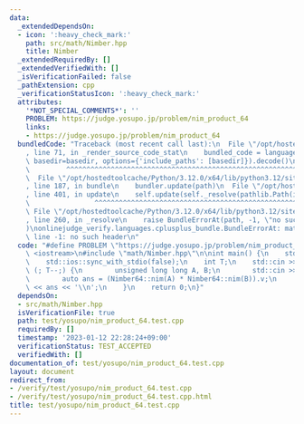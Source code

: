 ```yaml
---
data:
  _extendedDependsOn:
  - icon: ':heavy_check_mark:'
    path: src/math/Nimber.hpp
    title: Nimber
  _extendedRequiredBy: []
  _extendedVerifiedWith: []
  _isVerificationFailed: false
  _pathExtension: cpp
  _verificationStatusIcon: ':heavy_check_mark:'
  attributes:
    '*NOT_SPECIAL_COMMENTS*': ''
    PROBLEM: https://judge.yosupo.jp/problem/nim_product_64
    links:
    - https://judge.yosupo.jp/problem/nim_product_64
  bundledCode: "Traceback (most recent call last):\n  File \"/opt/hostedtoolcache/Python/3.12.0/x64/lib/python3.12/site-packages/onlinejudge_verify/documentation/build.py\"\
    , line 71, in _render_source_code_stat\n    bundled_code = language.bundle(stat.path,\
    \ basedir=basedir, options={'include_paths': [basedir]}).decode()\n          \
    \         ^^^^^^^^^^^^^^^^^^^^^^^^^^^^^^^^^^^^^^^^^^^^^^^^^^^^^^^^^^^^^^^^^^^^^^^^^^^^^^^^^\n\
    \  File \"/opt/hostedtoolcache/Python/3.12.0/x64/lib/python3.12/site-packages/onlinejudge_verify/languages/cplusplus.py\"\
    , line 187, in bundle\n    bundler.update(path)\n  File \"/opt/hostedtoolcache/Python/3.12.0/x64/lib/python3.12/site-packages/onlinejudge_verify/languages/cplusplus_bundle.py\"\
    , line 401, in update\n    self.update(self._resolve(pathlib.Path(included), included_from=path))\n\
    \                ^^^^^^^^^^^^^^^^^^^^^^^^^^^^^^^^^^^^^^^^^^^^^^^^^^^^^^^^^\n \
    \ File \"/opt/hostedtoolcache/Python/3.12.0/x64/lib/python3.12/site-packages/onlinejudge_verify/languages/cplusplus_bundle.py\"\
    , line 260, in _resolve\n    raise BundleErrorAt(path, -1, \"no such header\"\
    )\nonlinejudge_verify.languages.cplusplus_bundle.BundleErrorAt: math/Nimber.hpp:\
    \ line -1: no such header\n"
  code: "#define PROBLEM \"https://judge.yosupo.jp/problem/nim_product_64\"\n\n#include\
    \ <iostream>\n#include \"math/Nimber.hpp\"\n\nint main() {\n    std::cin.tie(0);\n\
    \    std::ios::sync_with_stdio(false);\n    int T;\n    std::cin >> T;\n    for\
    \ (; T--;) {\n        unsigned long long A, B;\n        std::cin >> A >> B;\n\
    \        auto ans = (Nimber64::nim(A) * Nimber64::nim(B)).v;\n        std::cout\
    \ << ans << '\\n';\n    }\n    return 0;\n}"
  dependsOn:
  - src/math/Nimber.hpp
  isVerificationFile: true
  path: test/yosupo/nim_product_64.test.cpp
  requiredBy: []
  timestamp: '2023-01-12 22:28:24+09:00'
  verificationStatus: TEST_ACCEPTED
  verifiedWith: []
documentation_of: test/yosupo/nim_product_64.test.cpp
layout: document
redirect_from:
- /verify/test/yosupo/nim_product_64.test.cpp
- /verify/test/yosupo/nim_product_64.test.cpp.html
title: test/yosupo/nim_product_64.test.cpp
---
```

